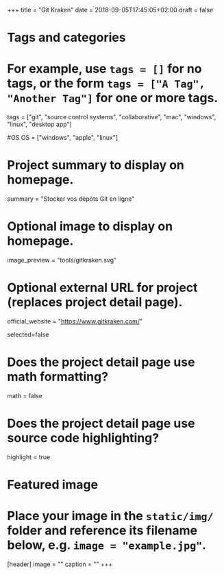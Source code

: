 +++
title = "Git Kraken"
date = 2018-09-05T17:45:05+02:00
draft = false

# Tags and categories
# For example, use `tags = []` for no tags, or the form `tags = ["A Tag", "Another Tag"]` for one or more tags.
tags = ["git", "source control systems", "collaborative", "mac", "windows", "linux", "desktop app"]

#OS
OS = ["windows", "apple", "linux"]

# Project summary to display on homepage.
summary = "Stocker vos dépôts Git en ligne"

# Optional image to display on homepage.
image_preview = "tools/gitkraken.svg"

# Optional external URL for project (replaces project detail page).
official_website = "https://www.gitkraken.com/"

selected=false

# Does the project detail page use math formatting?
math = false

# Does the project detail page use source code highlighting?
highlight = true


# Featured image
# Place your image in the `static/img/` folder and reference its filename below, e.g. `image = "example.jpg"`.
[header]
image = ""
caption = ""
+++
